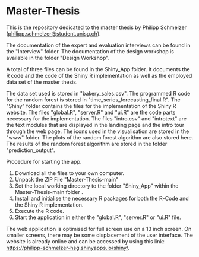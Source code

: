 # Master-Thesis

This is the repository dedicated to the master thesis by Philipp Schmelzer (philipp.schmelzer@student.unisg.ch).

The documentation of the expert and evaluation interviews can be found in the "Interview" folder. 
The documentation of the design workshop is available in the folder "Design Workshop".

A total of three files can be found in the Shiny_App folder. It documents the R code and the code of the Shiny R implementation as well as the employed data set of the master thesis. 

The data set used is stored in "bakery_sales.csv". The programmed R code for the random forest is stored in "time_series_forecasting_final.R". The "Shiny" folder contains the files for the implementation of the Shiny R website. The files "global.R", "server.R" and "ui.R" are the code parts necessary for the implementation. The files "intro.csv" and "introtext" are the text modules that are displayed in the landing page and the intro tour through the web page. The icons used in the visualisation are stored in the "www" folder. The plots of the random forest algorithm are also stored here. The results of the random forest algorithm are stored in the folder "prediction_output".

Procedure for starting the app.
1. Download all the files to your own computer.
2. Unpack the ZIP File "Master-Thesis-main"
3. Set the local working directory to the folder "Shiny_App" within the Master-Thesis-main folder .
4. Install and initialise the necessary R packages for both the R-Code and the Shiny R implementation.
5. Execute the R code.
6. Start the application in either the "global.R", "server.R" or "ui.R" file.

The web application is optimised for full screen use on a 13 inch screen. On smaller screens, there may be some displacement of the user interface.
The website is already online and can be accessed by using this link: https://philipp-schmelzer-hsg.shinyapps.io/shiny/.
